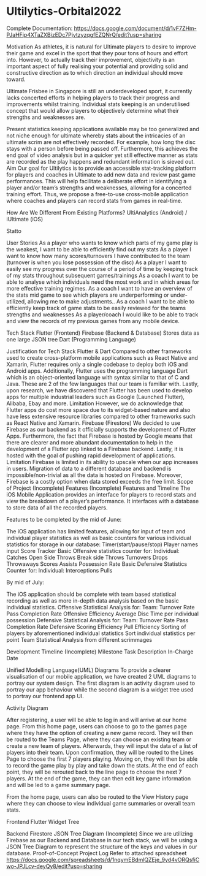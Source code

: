 # Ultilytics-Orbital2022

Complete Documentation: https://docs.google.com/document/d/1vF7ZHm-PJaHFip4XTaZXBizEDc7PjvtzyzqgfEZQNrQ/edit?usp=sharing

Motivation
As athletes, it is natural for Ultimate players to desire to improve their game and excel in the sport that they pour tons of hours and effort into. However, to actually track their improvement, objectivity is an important aspect of fully realising your potential and providing solid and constructive direction as to which direction an individual should move toward.

Ultimate Frisbee in Singapore is still an underdeveloped sport, it currently lacks concerted efforts in helping players to track their progress and improvements whilst training. Individual stats keeping is an underutilised concept that would allow players to objectively determine what their strengths and weaknesses are.

Present statistics keeping applications available may be too generalized and not niche enough for ultimate whereby stats about the intricacies of an ultimate scrim are not effectively recorded. For example, how long the disc stays with a person before being passed off. Furthermore, this achieves the end goal of video analysis but in a quicker yet still effective manner as stats are recorded as the play happens and redundant information is sieved out.
Aim
Our goal for Ultilytics is to provide an accessible stat-tracking platform for players and coaches in Ultimate to add new data and review past game performances. This will help facilitate a deliberate effort in identifying a player and/or team’s strengths and weaknesses, allowing for a concerted training effort. Thus, we propose a free-to-use cross-mobile application where coaches and players can record stats from games in real-time.


How Are We Different From Existing Platforms?
UltiAnalytics (Android) / iUltimate (iOS)


Statto


User Stories
As a player who wants to know which parts of my game play is the weakest, I want to be able to efficiently find out my stats
As a player I want to know how many scores/turnovers I have contributed to the team (turnover is when you lose possession of the disc)
As a player I want to easily see my progress over the course of a period of time by keeping track of my stats throughout subsequent games/trainings
As a coach I want to be able to analyse which individuals need the most work and in which areas for more effective training regimes.
As a coach I want to have an overview of the stats mid game to see which players are underperforming or under-utilized, allowing me to make adjustments..
As a coach I want to be able to efficiently keep track of game stats to be easily reviewed for the teams strengths and weaknesses
As a player/coach I would like to be able to track and view the records of my previous games from any mobile device.

Tech Stack
Flutter (Frontend)
Firebase (Backend & Database)
Stores data as one large JSON tree
Dart (Programming Language)

Justification for Tech Stack
Flutter & Dart
Compared to other frameworks used to create cross-platform mobile applications such as React Native and Xamarin, Flutter requires only a single codebase to deploy both iOS and Android apps. Additionally, Flutter uses the programming language Dart which is an object-oriented language with syntax similar to that of C and Java. These are 2 of the few languages that our team is familiar with. Lastly, upon research, we have discovered that Flutter has been used to develop apps for multiple industrial leaders such as Google (Launched Flutter), Alibaba, Ebay and more.
Limitation
However, we do acknowledge that Flutter apps do cost more space due to its widget-based nature and also have less extensive resource libraries compared to other frameworks such as React Native and Xamarin.
Firebase (Firestore)
We decided to use Firebase as our backend as it officially supports the development of Flutter Apps. Furthermore, the fact that Firebase is hosted by Google means that there are clearer and more abundant documentation to help in the development of a Flutter app linked to a Firebase backend. Lastly, it is hosted with the goal of pushing rapid development of applications.
Limitation
Firebase is limited in its ability to upscale when our app increases in users. Migration of data to a different database and backend is impossible/non-trivial as all the data is hosted on Firebase. Moreover, Firebase is a costly option when data stored exceeds the free limit.
Scope of Project (Incomplete)
Features (Incomplete)
Features and Timeline
The iOS Mobile Application provides an interface for players to record stats and view the breakdown of a player’s performance. It interfaces with a database to store data of all the recorded players.

Features to be completed by the mid of June:

The iOS application has limited features, allowing for input of team and individual player statistics as well as basic counters for various individual statistics for storage in our database:
Timer(start/pause/stop)
Player names input
Score Tracker
Basic Offensive statistics counter for:
Individual:
Catches
Open Side Throws
Break side Throws
Turnovers
Drops
Throwaways
Scores
Assists
Possession Rate
Basic Defensive Statistics Counter for:
Individual:
Interceptions
Pulls


By mid of July:

The iOS application should be complete with team based statistical recording as well as more in-depth data analysis based on the basic individual statistics.
Offensive Statistical Analysis for:
Team:
Turnover Rate
Pass Completion Rate
Offensive Efficiency
Average Disc Time per individual possession
Defensive Statistical Analysis for:
Team:
Turnover Rate
Pass Completion Rate
Defensive Scoring Efficiency
Pull Efficiency
Sorting of players by aforementioned individual statistics
Sort individual statistics per point
Team Statistical Analysis from different scrimmages

Development Timeline (Incomplete)
Milestone
Task
Description
In-Charge
Date













Unified Modelling Language(UML) Diagrams
To provide a clearer visualisation of our mobile application, we have created 2 UML diagrams to portray our system design. The first diagram is an activity diagram used to portray our app behaviour while the second diagram is a widget tree used to portray our frontend app UI.

Activity Diagram


After registering, a user will be able to log in and will arrive at our home page. From this home page, users can choose to go to the games page where they have the option of creating a new game record.
They will then be routed to the Teams Page, where they can choose an existing team or create a new team of players. Afterwards, they will input the data of a list of players into their team. Upon confirmation, they will be routed to the Lines Page to choose the first 7 players playing.
Moving on, they will then be able to record the game play by play and take down the stats. At the end of each point, they will be rerouted back to the line page to choose the next 7 players.
At the end of the game, they can then edit key game information and will be led to a game summary page.

From the home page, users can also be routed to the View History page where they can choose to view individual game summaries or overall team stats.


Frontend Flutter Widget Tree


Backend Firestore JSON Tree Diagram (Incomplete)
Since we are utilizing Firebase as our Backend and Database in our tech stack, we will be using a JSON Tree Diagram to represent the structure of the keys and values in our database.
Proof-of-Concept
Project Log
Refer to attached spreadsheet
https://docs.google.com/spreadsheets/d/1nqymEBdmlQZEje_9yd4vORQsfiCwo-JPJLcv-deyQy8/edit?usp=sharing


